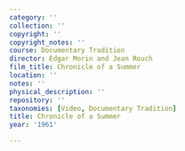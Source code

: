 ```yaml
---
category: ''
collection: ''
copyright: ''
copyright_notes: ''
course: Documentary Tradition
director: Edgar Morin and Jean Rouch
film_title: Chronicle of a Summer
location: ''
notes: ''
physical_description: ''
repository: ''
taxonomies: [Video, Documentary Tradition]
title: Chronicle of a Summer
year: '1961'

---
```

